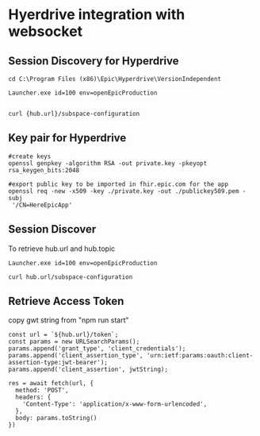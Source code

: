# Hyerdrive integration with websocket

## Session Discovery for Hyperdrive
~~~
cd C:\Program Files (x86)\Epic\Hyperdrive\VersionIndependent

Launcher.exe id=100 env=openEpicProduction


curl {hub.url}/subspace-configuration

~~~

## Key pair for Hyperdrive
~~~
#create keys
openssl genpkey -algorithm RSA -out private.key -pkeyopt rsa_keygen_bits:2048

#export public key to be imported in fhir.epic.com for the app
openssl req -new -x509 -key ./private.key -out ./publickey509.pem -subj
 '/CN=HereEpicApp'

~~~


## Session Discover
To retrieve hub.url and hub.topic
~~~
Launcher.exe id=100 env=openEpicProduction

curl hub.url/subspace-configuration
~~~

## Retrieve Access Token

copy gwt string from "npm run start"

~~~
const url = `${hub.url}/token`;
const params = new URLSearchParams();
params.append('grant_type', 'client_credentials');
params.append('client_assertion_type', 'urn:ietf:params:oauth:client-assertion-type:jwt-bearer');
params.append('client_assertion', jwtString);

res = await fetch(url, {
  method: 'POST',
  headers: {
    'Content-Type': 'application/x-www-form-urlencoded',
  },
  body: params.toString()
})

~~~